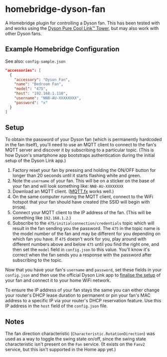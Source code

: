 # homebridge-dyson-fan

A Homebridge plugin for controlling a Dyson fan.
This has been tested with and works using the [Dyson Pure Cool Link™ Tower](http://www.dyson.com.au/fans-and-heaters/purifiers/dyson-pure-cool-link.aspx), but may also work with other Dyson fans.

## Example Homebridge Configuration
See also: `config-sample.json`

```json
"accessories": [
  {
    "accessory": "Dyson Fan",
    "name": "Bedroom Fan",
    "model": "475",
    "host": "192.168.1.110",
    "username": "NN8-AU-XXXXXXXX",
    "password": "x"    
  }
]
```

## Setup

To obtain the password of your Dyson fan (which is permanently hardcoded in the fan itself), you'll need to use an MQTT client to connect to the fan's MQTT server and discover it by subscribing to a particular topic. (This is how Dyson's smartphone app bootstraps authentication during the initial setup of the Dyson Link app.)

1. Factory reset your fan by pressing and holding the ON/OFF button for longer than 20 seconds until it starts flashing white and green.
2. Note the `username` of your fan. This will be on a sticker on the base of your fan and will look something like: `NN8-AU-XXXXXXXX`
3. Download an MQTT client. ([MQTT.fx](http://www.jensd.de/apps/mqttfx/) works well.)
4. On the same computer running the MQTT client, connect to the WiFi hotspot that your fan should have created (the SSID will begin with `DYSON`). 
5. Connect your MQTT client to the IP address of the fan. (This will be something like `192.168.1.2`.)
6. Subscribe to the `475/initialconnection/credentials` topic which will result in the fan sending you the password. The `475` in the topic name is the model number of the fan and may be different for you depending on which fan you have. If `475` doesn't work for you, play around with different numbers above and below `475` until you find the right one, and then set the `model` field in `config.json` to this value. You'll know it's correct when the fan sends you a response with the password after subscribing to the topic.

Now that you have your fan's `username` and `password`, set these fields in your `config.json` and then use the official Dyson Link app to [finalise the setup](https://www.dyson.com.au/support/dp01/dyson-purecool-link-white-silver/the-dyson-link-app/setting-up-the-dyson-link-app-getting-connected-part-1) of your fan and connect it to your home WiFi network.

To ensure the IP address of your fan stays the same you can either change your router's DHCP lease duration to permanent or pin your fan's MAC address to a specific IP via your router's DHCP reservation feature. Use this IP address in the `host` field of the `config.json` file.

## Notes

The fan direction characteristic (`Characteristic.RotationDirection`) was used as a way to toggle the swing state on/off, since the swing state characteristic isn't present on the `Fan` service. (It exists on the `Fanv2` service, but this isn't supported in the Home app yet.)
